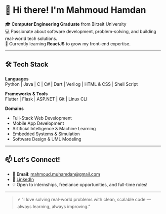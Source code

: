 # 👋 Hi there! I'm Mahmoud Hamdan

🎓 **Computer Engineering Graduate** from Birzeit University  
💻 Passionate about software development, problem-solving, and building real-world tech solutions.  
🚀 Currently learning **ReactJS** to grow my front-end expertise.

---

## 🛠️ Tech Stack

**Languages**  
Python | Java | C | C# | Dart | Verilog | HTML & CSS | Shell Script

**Frameworks & Tools**  
Flutter | Flask | ASP.NET | Git | Linux CLI

**Domains**  
- Full-Stack Web Development  
- Mobile App Development  
- Artificial Intelligence & Machine Learning  
- Embedded Systems & Simulation  
- Software Design & UML Modeling

---

## 📫 Let's Connect!

- 📧 **Email**: mahmoud.muhamdan@gmail.com  
- 💼 [LinkedIn](https://www.linkedin.com/in/mahmoud-hamdan-77a718277/)  
- 💡 Open to internships, freelance opportunities, and full-time roles!

---

> ⚡ “I love solving real-world problems with clean, scalable code — always learning, always improving.”
